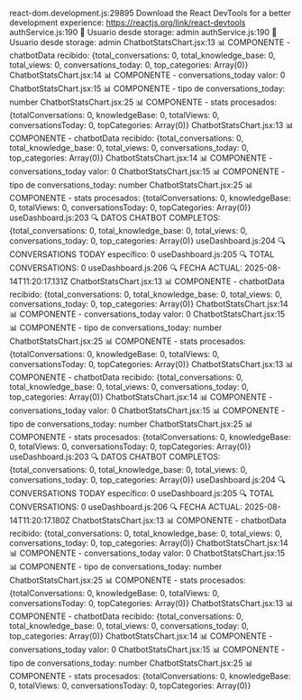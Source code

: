 react-dom.development.js:29895 Download the React DevTools for a better development experience: https://reactjs.org/link/react-devtools
authService.js:190 👤 Usuario desde storage: admin
authService.js:190 👤 Usuario desde storage: admin
ChatbotStatsChart.jsx:13 📊 COMPONENTE - chatbotData recibido: {total_conversations: 0, total_knowledge_base: 0, total_views: 0, conversations_today: 0, top_categories: Array(0)}
ChatbotStatsChart.jsx:14 📊 COMPONENTE - conversations_today valor: 0
ChatbotStatsChart.jsx:15 📊 COMPONENTE - tipo de conversations_today: number
ChatbotStatsChart.jsx:25 📊 COMPONENTE - stats procesados: {totalConversations: 0, knowledgeBase: 0, totalViews: 0, conversationsToday: 0, topCategories: Array(0)}
ChatbotStatsChart.jsx:13 📊 COMPONENTE - chatbotData recibido: {total_conversations: 0, total_knowledge_base: 0, total_views: 0, conversations_today: 0, top_categories: Array(0)}
ChatbotStatsChart.jsx:14 📊 COMPONENTE - conversations_today valor: 0
ChatbotStatsChart.jsx:15 📊 COMPONENTE - tipo de conversations_today: number
ChatbotStatsChart.jsx:25 📊 COMPONENTE - stats procesados: {totalConversations: 0, knowledgeBase: 0, totalViews: 0, conversationsToday: 0, topCategories: Array(0)}
useDashboard.js:203 🔍 DATOS CHATBOT COMPLETOS: {total_conversations: 0, total_knowledge_base: 0, total_views: 0, conversations_today: 0, top_categories: Array(0)}
useDashboard.js:204 🔍 CONVERSATIONS TODAY específico: 0
useDashboard.js:205 🔍 TOTAL CONVERSATIONS: 0
useDashboard.js:206 🔍 FECHA ACTUAL: 2025-08-14T11:20:17.131Z
ChatbotStatsChart.jsx:13 📊 COMPONENTE - chatbotData recibido: {total_conversations: 0, total_knowledge_base: 0, total_views: 0, conversations_today: 0, top_categories: Array(0)}
ChatbotStatsChart.jsx:14 📊 COMPONENTE - conversations_today valor: 0
ChatbotStatsChart.jsx:15 📊 COMPONENTE - tipo de conversations_today: number
ChatbotStatsChart.jsx:25 📊 COMPONENTE - stats procesados: {totalConversations: 0, knowledgeBase: 0, totalViews: 0, conversationsToday: 0, topCategories: Array(0)}
ChatbotStatsChart.jsx:13 📊 COMPONENTE - chatbotData recibido: {total_conversations: 0, total_knowledge_base: 0, total_views: 0, conversations_today: 0, top_categories: Array(0)}
ChatbotStatsChart.jsx:14 📊 COMPONENTE - conversations_today valor: 0
ChatbotStatsChart.jsx:15 📊 COMPONENTE - tipo de conversations_today: number
ChatbotStatsChart.jsx:25 📊 COMPONENTE - stats procesados: {totalConversations: 0, knowledgeBase: 0, totalViews: 0, conversationsToday: 0, topCategories: Array(0)}
useDashboard.js:203 🔍 DATOS CHATBOT COMPLETOS: {total_conversations: 0, total_knowledge_base: 0, total_views: 0, conversations_today: 0, top_categories: Array(0)}
useDashboard.js:204 🔍 CONVERSATIONS TODAY específico: 0
useDashboard.js:205 🔍 TOTAL CONVERSATIONS: 0
useDashboard.js:206 🔍 FECHA ACTUAL: 2025-08-14T11:20:17.180Z
ChatbotStatsChart.jsx:13 📊 COMPONENTE - chatbotData recibido: {total_conversations: 0, total_knowledge_base: 0, total_views: 0, conversations_today: 0, top_categories: Array(0)}
ChatbotStatsChart.jsx:14 📊 COMPONENTE - conversations_today valor: 0
ChatbotStatsChart.jsx:15 📊 COMPONENTE - tipo de conversations_today: number
ChatbotStatsChart.jsx:25 📊 COMPONENTE - stats procesados: {totalConversations: 0, knowledgeBase: 0, totalViews: 0, conversationsToday: 0, topCategories: Array(0)}
ChatbotStatsChart.jsx:13 📊 COMPONENTE - chatbotData recibido: {total_conversations: 0, total_knowledge_base: 0, total_views: 0, conversations_today: 0, top_categories: Array(0)}
ChatbotStatsChart.jsx:14 📊 COMPONENTE - conversations_today valor: 0
ChatbotStatsChart.jsx:15 📊 COMPONENTE - tipo de conversations_today: number
ChatbotStatsChart.jsx:25 📊 COMPONENTE - stats procesados: {totalConversations: 0, knowledgeBase: 0, totalViews: 0, conversationsToday: 0, topCategories: Array(0)}
